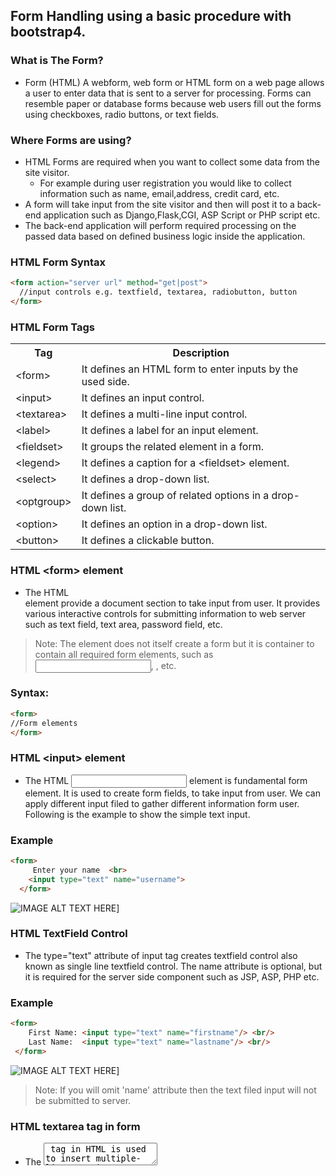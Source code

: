 ## Form Handling using a basic procedure with bootstrap4. 

### What is The Form?
* Form (HTML) A webform, web form or HTML form on a web page allows a user to enter data that is sent to a server for processing. Forms can resemble paper or database forms because web users fill out the forms using checkboxes, radio buttons, or text fields.
### Where Forms are using?
* HTML Forms are required when you want to collect some data from the site visitor.
  * For example during user registration you would like to collect information such as name, email,address, credit card, etc.
* A form will take input from the site visitor and then will post it to a back-end application such as Django,Flask,CGI, ASP Script or PHP script etc.
* The back-end application will perform required processing on the passed data based on defined business logic inside the application.
### HTML Form Syntax
```Html
<form action="server url" method="get|post">  
  //input controls e.g. textfield, textarea, radiobutton, button  
</form> 
```
### HTML Form Tags
<table class="alt">
<tr><th>Tag</th><th>Description</th></tr>
<tr><td>&lt;form&gt;</td><td>It defines an HTML form to enter inputs by the used side.</td></tr>
<tr><td>&lt;input&gt;</td><td>It defines an input control.</td></tr>
<tr><td>&lt;textarea&gt;</td><td>It defines a multi-line input control.</td></tr>
<tr><td>&lt;label&gt;</td><td>It defines a label for an input element.</td></tr>
<tr><td>&lt;fieldset&gt;</td><td>It groups the related element in a form.</td></tr>
<tr><td>&lt;legend&gt;</td><td>It defines a caption for a &lt;fieldset&gt; element.</td></tr>
<tr><td>&lt;select&gt;</td><td>It defines a drop-down list.</td></tr>
<tr><td>&lt;optgroup&gt;</td><td>It defines a group of related options in a drop-down list.</td></tr>
<tr><td>&lt;option&gt;</td><td>It defines an option in a drop-down list.</td></tr>
<tr><td>&lt;button&gt;</td><td>It defines a clickable button.</td></tr>
</table>

### HTML &lt;form&gt; element
* The HTML <form> element provide a document section to take input from user. It provides various interactive controls for submitting information to web server such as text field, text area, password field, etc.

> Note: The <form> element does not itself create a form but it is container to contain all required form elements, such as <input>, <label>, etc.

### Syntax:
~~~ Html
<form>  
//Form elements  
</form>
~~~~

### HTML &lt;input&gt; element
  * The HTML <input> element is fundamental form element. It is used to create form fields, to take input from user. We can apply different input filed to gather different information form user. Following is the example to show the simple text input.
### Example
~~~ Html
<form>  
     Enter your name  <br>  
    <input type="text" name="username">  
  </form>
~~~
![IMAGE ALT TEXT HERE](https://static.javatpoint.com/htmlpages/images/html-form.png)]

### HTML TextField Control
* The type="text" attribute of input tag creates textfield control also known as single line textfield control. The name attribute is optional, but it is required for the server side component such as JSP, ASP, PHP etc.
### Example
~~~ Html
<form>  
    First Name: <input type="text" name="firstname"/> <br/>  
    Last Name:  <input type="text" name="lastname"/> <br/>  
 </form> 
~~~
![IMAGE ALT TEXT HERE](https://static.javatpoint.com/htmlpages/images/html-textfield-control.png)]
> Note: If you will omit 'name' attribute then the text filed input will not be submitted to server.

### HTML textarea tag in form
* The <textarea> tag in HTML is used to insert multiple-line text in a form. The size of <textarea> can be specify either using "rows" or "cols" attribute or by CSS.

### Example:
 ~~~ Html
 <form>  
        Enter your address:<br>  
      <textarea rows="2" cols="20"></textarea>  
  </form> 
 ~~~
 ![IMAGE ALT TEXT HERE](https://static.javatpoint.com/htmlpages/images/html-textarea-tag-in-form.png)]
 
### Label Tag in Form
* It is considered better to have label in form. As it makes the code parser/browser/user friendly.
* If you click on the label tag, it will focus on the text control. To do so, you need to have for attribute in label tag that must be same as id attribute of input tag.

> NOTE: It is good to use <label> tag with form, although it is optional but if you will use it, then it will provide a focus when you tap or click on label tag. It is more worthy with touchscreens.

~~~ Html
<form>  
    <label for="firstname">First Name: </label> <br/>  
              <input type="text" id="firstname" name="firstname"/> <br/>  
   <label for="lastname">Last Name: </label>  
              <input type="text" id="lastname" name="lastname"/> <br/>  
 </form>  
~~~
![IMAGE ALT TEXT HERE](https://static.javatpoint.com/htmlpages/images/html-label-tag-in-form.png)]

### HTML Password Field Control
* The password is not visible to the user in password field control.
### Example
~~~ Html
<form>  
    <label for="password">Password: </label>  
              <input type="password" id="password" name="password"/> <br/>  
</form>  
~~~
![IMAGE ALT TEXT HERE](https://static.javatpoint.com/htmlpages/images/html-password-field-control.png)]

### HTML Email Field Control
* The email field in new in HTML 5. It validates the text for correct email address. You must use @ and . in this field.
~~~ Html
<form>  
    <label for="email">Email: </label>  
              <input type="email" id="email" name="email"/> <br/>  
</form>  
~~~
![IMAGE ALT TEXT HERE](https://static.javatpoint.com/htmlpages/images/html-5-email-field-control.png)]

> Note: If we will not enter the correct email, it will display error like:
![IMAGE ALT TEXT HERE](https://static.javatpoint.com/htmlpages/images/html-5-email-field-control2.png)]

### Radio Button Control
* The radio button is used to select one option from multiple options. It is used for selection of gender, quiz questions etc.

* If you use one name for all the radio buttons, only one radio button can be selected at a time.

* Using radio buttons for multiple options, you can only choose a single option at a time.

~~~ Html
<form>  
    <label for="gender">Gender: </label>  
              <input type="radio" id="gender" name="gender" value="male"/>Male  
              <input type="radio" id="gender" name="gender" value="female"/>Female <br/>  
</form>  
~~~


![IMAGE ALT TEXT HERE](https://static.javatpoint.com/htmlpages/images/radio-button-control.png)]

### Checkbox Control
* The checkbox control is used to check multiple options from given checkboxes.
~~~ Html
<form>  
Hobby:<br>  
              <input type="checkbox" id="cricket" name="cricket" value="cricket"/>  
                 <label for="cricket">Cricket</label> <br>  
              <input type="checkbox" id="football" name="football" value="football"/>  
                 <label for="football">Football</label> <br>  
              <input type="checkbox" id="hockey" name="hockey" value="hockey"/>  
                 <label for="hockey">Hockey</label>  
</form>  
~~~
> Note: These are similar to radio button except it can choose multiple options at a time and radio button can select one button at a time, and its display.

![IMAGE ALT TEXT HERE](https://static.javatpoint.com/htmlpages/images/checkbox-control.png)]

### Submit button control
* HTML <input type="submit"> are used to add a submit button on web page. When user clicks on submit button, then form get submit to the server.
### Syntax:
~~~ Html
<input type="submit" value="submit">  
~~~
* The type = submit , specifying that it is a submit button

* The value attribute can be anything which we write on button on web page.

* The name attribute can be omit here.
### Example
~~~ Html
<form>  
    <label for="name">Enter name</label><br>  
    <input type="text" id="name" name="name"><br>  
    <label for="pass">Enter Password</label><br>  
    <input type="Password" id="pass" name="pass"><br>  
    <input type="submit" value="submit">  
</form>  
~~~

![IMAGE ALT TEXT HERE](https://static.javatpoint.com/htmlpages/images/submit-button-control.png)]

### HTML <fieldset> element:
 * The <fieldset> element in HTML is used to group the related information of a form. This element is used with <legend> element which provide caption for the grouped elements.
### Example
 ~~~ Html
 <form>  
     <fieldset>  
      <legend>User Information:</legend>  
    <label for="name">Enter name</label><br>  
<input type="text" id="name" name="name"><br>  
<label for="pass">Enter Password</label><br>  
<input type="Password" id="pass" name="pass"><br>  
<input type="submit" value="submit">  
</fieldset>  
</form>  
 ~~~


![IMAGE ALT TEXT HERE](https://static.javatpoint.com/htmlpages/images/html-fieldset-element.png)


### Forms with Bootstrap 4

### Bootstrap Form Layouts
 * Bootstrap provides three types of form layouts:
   * Vertical form (this is default)
   * Horizontal form
   * Inline form

* Standard rules for all three form layouts
  * Wrap labels and form controls in &lt;div class="form-group"&gt; (needed for optimum spacing)
  * Add class .form-control to all textual &lt;input&gt;, &lt;textarea&gt;, and &lt;select&gt; element
### Bootstrap Vertical Form (default)
 * The following example creates a vertical form with two input fields, one checkbox, and a submit button:
